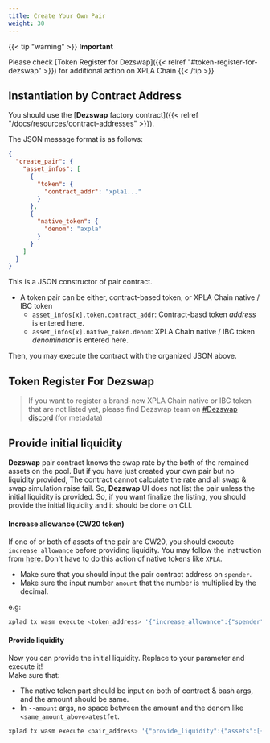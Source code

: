 ```yaml
---
title: Create Your Own Pair
weight: 30
---
```


{{< tip "warning" >}}
**Important**

Please check [Token Register for Dezswap]({{< relref "#token-register-for-dezswap" >}}) for additional action on XPLA Chain
{{< /tip >}}


## Instantiation by Contract Address

You should use the [**Dezswap** factory contract]({{< relref "/docs/resources/contract-addresses" >}}).

The JSON message format is as follows:

```json
{
  "create_pair": {
    "asset_infos": [
      {
        "token": {
          "contract_addr": "xpla1..."
        }
      },
      {
        "native_token": {
          "denom": "axpla"
        }
      }
    ]
  }
}
```

This is a JSON constructor of pair contract.

- A token pair can be either, contract-based token, or XPLA Chain native / IBC token
  - `asset_infos[x].token.contract_addr`: Contract-basd token *address* is entered here.
  - `asset_infos[x].native_token.denom`: XPLA Chain native / IBC token *denominator* is entered here.

Then, you may execute the contract with the organized JSON above.

## Token Register For Dezswap

>If you want to register a brand-new XPLA Chain native or IBC token that are not listed yet, please find Dezswap team on [#Dezswap discord](https://discord.gg/ZQ2ps5H64t) (for metadata)

## Provide initial liquidity

**Dezswap** pair contract knows the swap rate by the both of the remained assets on the pool. But if you have just created your own pair but no liquidity provided, The contract cannot calculate the rate and all swap & swap simulation raise fail. So, **Dezswap** UI does not list the pair unless the initial liquidity is provided. So, if you want finalize the listing, you should provide the initial liquidity and it should be done on CLI.

#### Increase allowance (CW20 token)

If one of or both of assets of the pair are CW20, you should execute `increase_allowance` before providing liquidity. You may follow the instruction from [here](/docs/reference/token/#increasedecrease-allowance). Don't have to do this action of native tokens like `XPLA`.

- Make sure that you should input the pair contract address on `spender`.
- Make sure the input number `amount` that the number is multiplied by the decimal.

e.g:

```bash
xplad tx wasm execute <token_address> '{"increase_allowance":{"spender":"<pair_address>","amount":"<amount_with_decimal>","expires":{"never":{}}}}' --fees 200000000000000000axpla --from <your_key_name_on_local>
```

#### Provide liquidity

Now you can provide the initial liquidity. Replace to your parameter and execute it!\
Make sure that:

- The native token part should be input on both of contract & bash args, and the amount should be same.
- In `--amount` args, no space between the amount and the denom like `<same_amount_above>atestfet`.

```bash
xplad tx wasm execute <pair_address> '{"provide_liquidity":{"assets":[{"info":{"token":{"contract_addr":"<token_address>"}},"amount":"<amount_with_decimal>"},{"info":{"native_token":{"denom":"axpla"}},"amount":"<amount_with_decimal>"}]}}' --fees 800000000000000000axpla --from <your_key_name_on_local> --amount <same_amount_above>axpla
```

